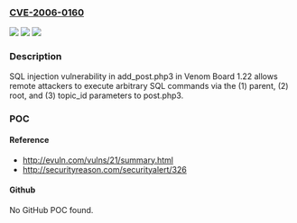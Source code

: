### [CVE-2006-0160](https://cve.mitre.org/cgi-bin/cvename.cgi?name=CVE-2006-0160)
![](https://img.shields.io/static/v1?label=Product&message=n%2Fa&color=blue)
![](https://img.shields.io/static/v1?label=Version&message=n%2Fa&color=blue)
![](https://img.shields.io/static/v1?label=Vulnerability&message=n%2Fa&color=brighgreen)

### Description

SQL injection vulnerability in add_post.php3 in Venom Board 1.22 allows remote attackers to execute arbitrary SQL commands via the (1) parent, (2) root, and (3) topic_id parameters to post.php3.

### POC

#### Reference
- http://evuln.com/vulns/21/summary.html
- http://securityreason.com/securityalert/326

#### Github
No GitHub POC found.

